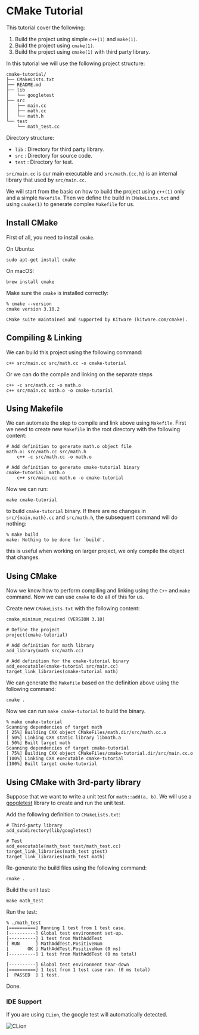 # CMake Tutorial
This tutorial cover the following:

1. Build the project using simple `c++(1)` and `make(1)`.
2. Build the project using `cmake(1)`.
3. Build the project using `cmake(1)` with third party library.


In this tutorial we will use the following project structure:

```
cmake-tutorial/
├── CMakeLists.txt
├── README.md
├── lib
│   └── googletest
├── src
│   ├── main.cc
│   ├── math.cc
│   └── math.h
└── test
    └── math_test.cc
```

Directory structure:

- `lib` : Directory for third party library.
- `src` : Directory for source code.
- `test` : Directory for test.

`src/main.cc` is our main executable and `src/math.{cc,h}` is an internal 
library that used by `src/main.cc`.

We will start from the basic on how to build the project using `c++(1)` only
and a simple `Makefile`. Then we define the build in `CMakeLists.txt` and
using `cmake(1)` to generate complex `Makefile` for us.


## Install CMake
First of all, you need to install `cmake`. 

On Ubuntu:

    sudo apt-get install cmake

On macOS:

    brew install cmake

Make sure the `cmake` is installed correctly:

    % cmake --version
    cmake version 3.10.2

    CMake suite maintained and supported by Kitware (kitware.com/cmake).


## Compiling & Linking
We can build this project using the following command: 

    c++ src/main.cc src/math.cc -o cmake-tutorial

Or we can do the compile and linking on the separate steps

    c++ -c src/math.cc -o math.o 
    c++ src/main.cc math.o -o cmake-tutorial 


## Using Makefile
We can automate the step to compile and link above using `Makefile`.
First we need to create new `Makefile` in the root directory 
with the following content:

    # Add definition to generate math.o object file
    math.o: src/math.cc src/math.h
        c++ -c src/math.cc -o math.o

    # Add definition to generate cmake-tutorial binary
    cmake-tutorial: math.o
        c++ src/main.cc math.o -o cmake-tutorial

Now we can run:

    make cmake-tutorial

to build `cmake-tutorial` binary. If there are no changes in 
`src/{main,math}.cc` and `src/math.h`, the subsequent command 
will do nothing:

    % make build
    make: Nothing to be done for `build'.

this is useful when working on larger project, we only compile the 
object that changes.


## Using CMake
Now we know how to perform compiling and linking using the `C++` and
`make` command. Now we can use `cmake` to do all of this for us.

Create new `CMakeLists.txt` with the following content:
    
    cmake_minimum_required (VERSION 3.10)

    # Define the project
    project(cmake-tutorial)

    # Add definition for math library
    add_library(math src/math.cc)

    # Add definition for the cmake-tutorial binary
    add_executable(cmake-tutorial src/main.cc)
    target_link_libraries(cmake-tutorial math)

We can generate the `Makefile` based on the definition above using the following
command:

    cmake .

Now we can run `make cmake-tutorial` to build the binary.

    % make cmake-tutorial
    Scanning dependencies of target math
    [ 25%] Building CXX object CMakeFiles/math.dir/src/math.cc.o
    [ 50%] Linking CXX static library libmath.a
    [ 50%] Built target math
    Scanning dependencies of target cmake-tutorial
    [ 75%] Building CXX object CMakeFiles/cmake-tutorial.dir/src/main.cc.o
    [100%] Linking CXX executable cmake-tutorial
    [100%] Built target cmake-tutorial


## Using CMake with 3rd-party library
Suppose that we want to write a unit test for `math::add(a, b)`. We will use a
[googletest](https://github.com/google/googletest) library to create and run the
unit test.

Add the following definition to `CMakeLists.txt`:

    # Third-party library
    add_subdirectory(lib/googletest)

    # Test
    add_executable(math_test test/math_test.cc)
    target_link_libraries(math_test gtest)
    target_link_libraries(math_test math)

Re-generate the build files using the following command:

    cmake .

Build the unit test:

    make math_test

Run the test:

    % ./math_test 
    [==========] Running 1 test from 1 test case.
    [----------] Global test environment set-up.
    [----------] 1 test from MathAddTest
    [ RUN      ] MathAddTest.PositiveNum
    [       OK ] MathAddTest.PositiveNum (0 ms)
    [----------] 1 test from MathAddTest (0 ms total)

    [----------] Global test environment tear-down
    [==========] 1 test from 1 test case ran. (0 ms total)
    [  PASSED  ] 1 test.

Done.


### IDE Support
If you are using `CLion`, the google test will automatically detected.

![CLion](https://s9.postimg.org/ugqkdw6nh/Screen_Shot_2018-02-16_at_21.03.10.png)


